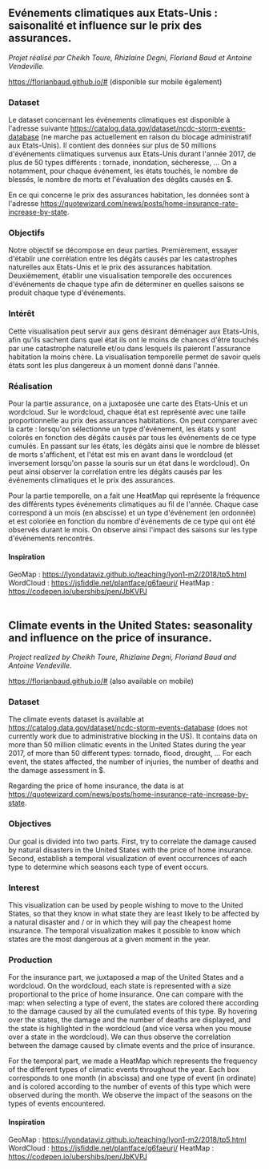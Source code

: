 ## Evénements climatiques aux Etats-Unis : saisonalité et influence sur le prix des assurances.
<i>Projet réalisé par Cheikh Toure, Rhizlaine Degni, Floriand Baud et Antoine Vendeville.</i>

https://florianbaud.github.io/# (disponible sur mobile également)

### Dataset
Le dataset concernant les événements climatiques est disponible à l'adresse suivante https://catalog.data.gov/dataset/ncdc-storm-events-database (ne marche pas actuellement en raison du blocage administratif aux Etats-Unis). Il contient des données sur plus de 50 millions d'événements climatiques survenus aux Etats-Unis durant l'année 2017, de plus de 50 types différents : tornade, inondation, sécheresse, ... On a notamment, pour chaque événement, les états touchés, le nombre de blessés, le nombre de morts et l'évaluation des dégâts causés en $.

En ce qui concerne le prix des assurances habitation, les données sont à l'adresse https://quotewizard.com/news/posts/home-insurance-rate-increase-by-state.

### Objectifs
Notre objectif se décompose en deux parties. Premièrement, essayer d'établir une corrélation entre les dégâts causés par les catastrophes naturelles aux Etats-Unis et le prix des assurances habitation. Deuxièmement, établir une visualisation temporelle des occurences d'événements de chaque type afin de déterminer en quelles saisons se produit chaque type d'événements.

### Intérêt
Cette visualisation peut servir aux gens désirant déménager aux Etats-Unis, afin qu'ils sachent dans quel état ils ont le moins de chances d'être touchés par une catastrophe naturelle et/ou dans lesquels ils paieront l'assurance habitation la moins chère. La visualisation temporelle permet de savoir quels états sont les plus dangereux à un moment donné dans l'année.

### Réalisation
Pour la partie assurance, on a juxtaposée une carte des Etats-Unis et un wordcloud. Sur le wordcloud, chaque état est représenté avec une taille proportionnelle au prix des assurances habitations. On peut comparer avec la carte : lorsqu'on sélectionne un type d'événement, les états y sont colorés en fonction des dégâts causés par tous les événements de ce type cumulés. En passant sur les états, les dégâts ainsi que le nombre de blésset de morts s'affichent, et l'état est mis en avant dans le wordcloud (et inversement lorsqu'on passe la souris sur un état dans le wordcloud). On peut ainsi observer la corrélation entre les dégâts causés par les événements climatiques et le prix des assurances.

Pour la partie temporelle, on a fait une HeatMap qui représente la fréquence des différents types événements climatiques au fil de l'année. Chaque case correspond à un mois (en abscisse) et un type d'événement (en ordonnée) et est coloriée en fonction du nombre d'événements de ce type qui ont été observés durant le mois. On observe ainsi l'impact des saisons sur les type d'événements rencontrés.

#### Inspiration
GeoMap : https://lyondataviz.github.io/teaching/lyon1-m2/2018/tp5.html
WordCloud : https://jsfiddle.net/plantface/g6faeurj/
HeatMap : https://codepen.io/ubershibs/pen/JbKVPJ
<br></br>


## Climate events in the United States: seasonality and influence on the price of insurance.
<i>Project realized by Cheikh Toure, Rhizlaine Degni, Floriand Baud and Antoine Vendeville.</i>

https://florianbaud.github.io/# (also available on mobile)

### Dataset
The climate events dataset is available at https://catalog.data.gov/dataset/ncdc-storm-events-database (does not currently work due to administrative blocking in the US). It contains data on more than 50 million climatic events in the United States during the year 2017, of more than 50 different types: tornado, flood, drought, ... For each event, the states affected, the number of injuries, the number of deaths and the damage assessment in $.

Regarding the price of home insurance, the data is at https://quotewizard.com/news/posts/home-insurance-rate-increase-by-state.

### Objectives
Our goal is divided into two parts. First, try to correlate the damage caused by natural disasters in the United States with the price of home insurance. Second, establish a temporal visualization of event occurrences of each type to determine which seasons each type of event occurs.

### Interest
This visualization can be used by people wishing to move to the United States, so that they know in what state they are least likely to be affected by a natural disaster and / or in which they will pay the cheapest home insurance. The temporal visualization makes it possible to know which states are the most dangerous at a given moment in the year.

### Production
For the insurance part, we juxtaposed a map of the United States and a wordcloud. On the wordcloud, each state is represented with a size proportional to the price of home insurance. One can compare with the map: when selecting a type of event, the states are colored there according to the damage caused by all the cumulated events of this type. By hovering over the states, the damage and the number of deaths are displayed, and the state is highlighted in the wordcloud (and vice versa when you mouse over a state in the wordcloud). We can thus observe the correlation between the damage caused by climate events and the price of insurance.

For the temporal part, we made a HeatMap which represents the frequency of the different types of climatic events throughout the year. Each box corresponds to one month (in abscissa) and one type of event (in ordinate) and is colored according to the number of events of this type which were observed during the month. We observe the impact of the seasons on the types of events encountered.

#### Inspiration
GeoMap : https://lyondataviz.github.io/teaching/lyon1-m2/2018/tp5.html
WordCloud : https://jsfiddle.net/plantface/g6faeurj/
HeatMap : https://codepen.io/ubershibs/pen/JbKVPJ
<br></br>
